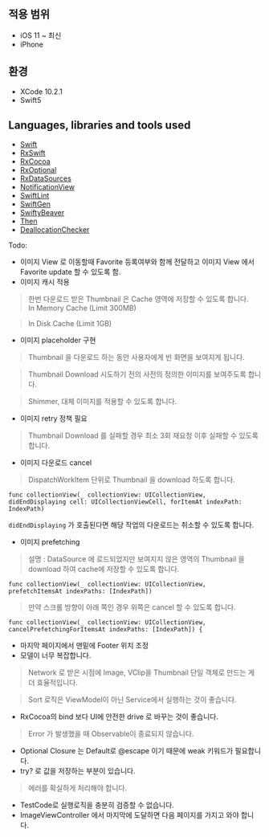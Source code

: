 


 ## 적용 범위	
* iOS 11 ~ 최신	
* iPhone	

 ## 환경	
* XCode 10.2.1	
* Swift5	

 ## Languages, libraries and tools used	

 * [Swift](https://developer.apple.com/kr/swift/)	
* [RxSwift](https://github.com/ReactiveX/RxSwift)	
* [RxCocoa](https://github.com/ReactiveX/RxSwift/tree/master/RxCocoa)	
* [RxOptional](https://github.com/RxSwiftCommunity/RxOptional)	
* [RxDataSources](https://github.com/RxSwiftCommunity/RxDataSources)	
* [NotificationView](https://github.com/pikachu987/NotificationView)	
* [SwiftLint](https://github.com/realm/SwiftLint)	
* [SwiftGen](https://github.com/SwiftGen/SwiftGen)	
* [SwiftyBeaver](https://github.com/SwiftyBeaver/SwiftyBeaver)	
* [Then](https://github.com/devxoul/Then)	
* [DeallocationChecker](https://github.com/fastred/DeallocationChecker)	

Todo: 
* 이미지 View 로 이동할때 Favorite 등록여부와 함께 전달하고 이미지 View 에서 Favorite update 할 수 있도록 함.	
* 이미지 캐시 적용	
> 한번 다운로드 받은 Thumbnail 은 Cache 영역에 저장할 수 있도록 합니다.	
> In Memory Cache (Limit 300MB)	

> In Disk Cache (Limit 1GB) 	

* 이미지 placeholder 구현 	
> Thumbnail 을 다운로드 하는 동안 사용자에게 빈 화면을 보여지게 됩니다.	

> Thumbnail Download 시도하기 전의 사전의 정의한 이미지를 보여주도록 합니다.	

> Shimmer, 대체 이미지를 적용할 수 있도록 합니다.	
* 이미지 retry 정책 필요	
> Thumbnail Download 를 실패할 경우 최소 3회 재요청 이후 실패할 수 있도록 합니다.	
* 이미지 다운로드 cancel	
> DispatchWorkItem 단위로 Thumbnail 을 download 하도록 합니다.	

`func collectionView(_ collectionView: UICollectionView, didEndDisplaying cell: UICollectionViewCell, forItemAt indexPath: IndexPath)`	

`didEndDisplaying` 가 호출된다면 해당 작업의 다운로드는 취소할 수 있도록 합니다.	

* 이미지 prefetching 	
> 설명 : DataSource 에 로드되었지만 보여지지 않은 영역의 Thumbnail 을 download 하여 cache에 저장할 수 있도록 합니다.	

`func collectionView(_ collectionView: UICollectionView, prefetchItemsAt indexPaths: [IndexPath])`	

> 만약 스크롤 방향이 아래 쪽인 경우 위쪽은 cancel 할 수 있도록 합니다.	

`func collectionView(_ collectionView: UICollectionView, cancelPrefetchingForItemsAt indexPaths: [IndexPath]) {`	

* 마지막 페이지에서 맨밑에 Footer 위치 조정
* 모델이 너무 복잡합니다.
> Network 로 받은 시점에 Image, VClip을 Thumbnail 단일 객체로 만드는 게 더 효율적입니다.

> Sort 로직은 ViewModel이 아닌 Service에서 실행하는 것이 좋습니다.
* RxCocoa의 bind 보다 UI에 안전한 drive 로 바꾸는 것이 좋습니다.
> Error 가 발생했을 때 Observable이 종료되지 않습니다.
* Optional Closure 는 Default로 @escape 이기 때문에 weak 키워드가 필요합니다.
* try? 로 값을 저장하는 부분이 있습니다. 
> 에러를 확실하게 처리해야 합니다.
* TestCode로 실행로직을 충분히 검증할 수 없습니다.
* ImageViewController 에서 마지막에 도달하면 다음 페이지를 가지고 와야 합니다.
